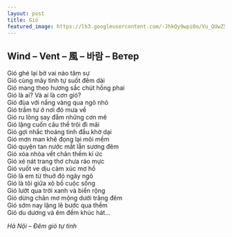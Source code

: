 ```yaml
---
layout: post
title: Gió
featured_image: https://lh3.googleusercontent.com/-JhkQy9wpi0o/Vu_QUwZ5DwI/AAAAAAAAAhQ/sblnF0DsTVAJBgTp8FaR-b0dz-R1r56xwCCo/s0/Wind-Turbine-at-Sunset.jpg
---
```


## Wind – Vent – 風 – 바람 – Ветер

Gió ghé lại bờ vai nào tâm sự<br/>
Gió cùng mây tình tự suốt đêm dài<br/>
Gió mang theo hương sắc chút hồng phai<br/>
Gió là ai? Và ai là cơn gió?<br/>
Gió đùa với nắng vàng qua ngõ nhỏ<br/>
Gió trầm tư ở nơi đó mưa về<br/>
Gió ru lòng say đắm những cơn mê<br/>
Gió lặng cuốn câu thề trôi đi mãi<br/>
Gió gợi nhắc thoáng tình đầu khờ dại<br/>
Gió mơn man khẽ đọng lại môi mềm<br/>
Gió quyện tan nước mắt lẫn sương đêm<br/>
Gió xóa nhòa vết chân thềm kí ức<br/>
Gió xé nát trang thơ chưa ráo mực<br/>
Gió vuốt ve dịu cảm xúc mơ hồ<br/>
Gió là em từ thuở đó ngây ngô<br/>
Gió là tôi giữa xô bồ cuộc sống<br/>
Gió lướt qua trời xanh và biển rộng<br/>
Gió dừng chân mơ mộng dưới trăng đêm<br/>
Gió sớm nay lặng lẽ bước qua thềm<br/>
Gió du dương và êm đềm khúc hát…

_Hà Nội – Đêm gió tự tình_